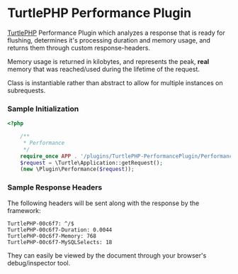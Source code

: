 TurtlePHP Performance Plugin
===
[TurtlePHP](https://github.com/onassar/TurtlePHP) Performance Plugin which
analyzes a response that is ready for flushing, determines it&#039;s processing
duration and memory usage, and returns them through custom response-headers.

Memory usage is returned in kilobytes, and represents the peak, **real** memory
that was reached/used during the lifetime of the request.

Class is instantiable rather than abstract to allow for multiple instances on
subrequests.

### Sample Initialization
``` php
<?php

    /**
     * Performance
     */
    require_once APP . '/plugins/TurtlePHP-PerformancePlugin/Performance.class.php';
    $request = \Turtle\Application::getRequest();
    (new \Plugin\Performance($request));

```

### Sample Response Headers
The following headers will be sent along with the response by the framework:

```
TurtlePHP-00c6f7: ^/$
TurtlePHP-00c6f7-Duration: 0.0044
TurtlePHP-00c6f7-Memory: 768
TurtlePHP-00c6f7-MySQLSelects: 18
```

They can easily be viewed by the document through your browser&#039;s
debug/inspector tool.
